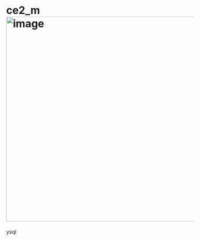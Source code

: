 # ce2_m<img width="551" alt="image" src="https://github.com/affu388/ce2_mysql/assets/135949589/50bc441d-3fdc-4b43-bac9-cced30cbe6d8">
ysql

